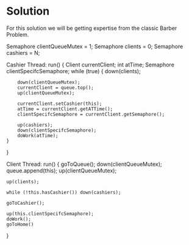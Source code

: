 # Solution

For this solution we will be getting expertise from the classic Barber Problem.

Semaphore clientQueueMutex = 1;
Semaphore clients = 0;
Semaphore cashiers = N;

Cashier Thread:
run() {
    Client currentClient;
    int atTime;
    Semaphore clientSpecifcSemaphore;
    while (true) {
        down(clients);
        
        down(clientQueueMutex);
        currentClient = queue.top();
        up(clientQueueMutex);
        
        currentClient.setCashier(this);
        atTime = currentClient.getATTime();
        clientSpecifcSemaphore = currentClient.getSemaphore();

        up(cashiers);
        down(clientSpecifcSemaphore);
        doWork(atTime);
    }


}

Client Thread:
run() {
    goToQueue();
    down(clientQueueMutex);
    queue.append(this);
    up(clientQueueMutex);

    up(clients);

    while (!this.hasCashier()) down(cashiers);
    
    goToCashier();

    up(this.clientSpecifcSemaphore);
    doWork();
    goToHome()
}

